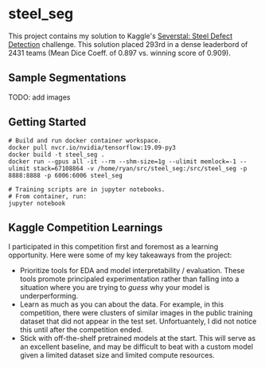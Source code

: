 # steel_seg

This project contains my solution to Kaggle's [Severstal: Steel Defect Detection](https://www.kaggle.com/c/severstal-steel-defect-detection)  challenge. This solution placed 293rd in a dense leaderbord of 2431 teams (Mean Dice Coeff. of 0.897 vs. winning score of 0.909).

## Sample Segmentations

TODO: add images

## Getting Started

```
# Build and run docker container workspace.
docker pull nvcr.io/nvidia/tensorflow:19.09-py3
docker build -t steel_seg .
docker run --gpus all -it --rm --shm-size=1g --ulimit memlock=-1 --ulimit stack=67108864 -v /home/ryan/src/steel_seg:/src/steel_seg -p 8888:8888 -p 6006:6006 steel_seg

# Training scripts are in jupyter notebooks.
# From container, run:
jupyter notebook
```

## Kaggle Competition Learnings

I participated in this competition first and foremost as a learning opportunity. Here were some of my key takeaways from the project:
- Prioritize tools for EDA and model interpretability / evaluation. These tools promote principaled experimentation rather than falling into a situation where you are trying to *guess* why your model is underperforming.
- Learn as much as you can about the data. For example, in this competition, there were clusters of similar images in the public training dataset that did not appear in the test set. Unfortuantely, I did not notice this until after the competition ended.
- Stick with off-the-shelf pretrained models at the start. This will serve as an excellent baseline, and may be difficult to beat with a custom model given a limited dataset size and limited compute resources.
